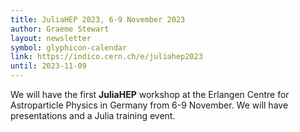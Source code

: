 ```yaml
---
title: JuliaHEP 2023, 6-9 November 2023
author: Graeme Stewart
layout: newsletter
symbol: glyphicon-calendar
link: https://indico.cern.ch/e/juliahep2023
until: 2023-11-09
---
```


We will have the first **JuliaHEP** workshop at the Erlangen Centre for Astroparticle Physics
in Germany from 6-9 November. We will have presentations and a Julia training event.
